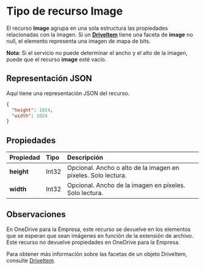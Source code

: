 # <a name="image-resource-type"></a>Tipo de recurso Image

El recurso **Image** agrupa en una sola estructura las propiedades relacionadas con la imagen. Si un [**DriveItem**](driveitem.md) tiene una faceta de **image** no null, el elemento representa una imagen de mapa de bits.

**Nota**: Si el servicio no puede determinar el ancho y el alto de la imagen, puede que el recurso **image** esté vacío.

## <a name="json-representation"></a>Representación JSON

Aquí tiene una representación JSON del recurso.

<!-- {
  "blockType": "resource",
  "optionalProperties": [ ],
  "@odata.type": "microsoft.graph.image"
}-->

```json
{
  "height": 1024,
  "width": 1024
}
```

## <a name="properties"></a>Propiedades

| Propiedad   | Tipo  | Descripción                                |
|:-----------|:------|:-------------------------------------------|
| **height** | Int32 | Opcional. Ancho o alto de la imagen en píxeles. Solo lectura. |
| **width**  | Int32 | Opcional. Ancho de la imagen en píxeles. Solo lectura.  |

## <a name="remarks"></a>Observaciones

En OneDrive para la Empresa, este recurso se devuelve en los elementos que se esperan que sean imágenes en función de la extensión de archivo. Este recurso no devuelve propiedades en OneDrive para la Empresa.

Para obtener más información sobre las facetas de un objeto DriveItem, consulte [DriveItem](driveitem.md).


<!-- uuid: 8fcb5dbc-d5aa-4681-8e31-b001d5168d79
2015-10-25 14:57:30 UTC -->
<!-- {
  "type": "#page.annotation",
  "description": "image resource",
  "keywords": "",
  "section": "documentation",
  "tocPath": ""
}-->
